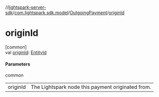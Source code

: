 //[lightspark-server-sdk](../../../index.md)/[com.lightspark.sdk.model](../index.md)/[OutgoingPayment](index.md)/[originId](origin-id.md)

# originId

[common]\
val [originId](origin-id.md): [EntityId](../-entity-id/index.md)

#### Parameters

common

| | |
|---|---|
| originId | The Lightspark node this payment originated from. |

